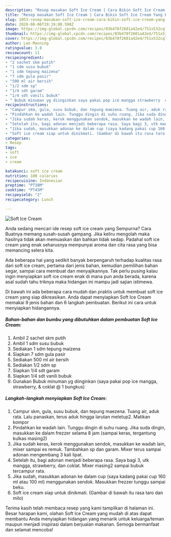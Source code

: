 ```yaml
---
description: "Resep masakan Soft Ice Cream | Cara Bikin Soft Ice Cream Yang Enak Dan Lezat"
title: "Resep masakan Soft Ice Cream | Cara Bikin Soft Ice Cream Yang Enak Dan Lezat"
slug: 1053-resep-masakan-soft-ice-cream-cara-bikin-soft-ice-cream-yang-enak-dan-lezat
date: 2020-08-06T19:19:00.598Z
image: https://img-global.cpcdn.com/recipes/03b478f2601a42e4/751x532cq70/soft-ice-cream-foto-resep-utama.jpg
thumbnail: https://img-global.cpcdn.com/recipes/03b478f2601a42e4/751x532cq70/soft-ice-cream-foto-resep-utama.jpg
cover: https://img-global.cpcdn.com/recipes/03b478f2601a42e4/751x532cq70/soft-ice-cream-foto-resep-utama.jpg
author: Leo Manning
ratingvalue: 3.8
reviewcount: 11
recipeingredient:
- "2 sachet skm putih"
- "1 sdm susu bubuk"
- "1 sdm tepung maizena"
- "7 sdm gula pasir"
- "500 ml air bersih"
- "1/2 sdm sp"
- "1/4 sdt garam"
- "1/4 sdt vanili bubuk"
- " Bubuk minuman yg diinginkan saya pakai pop ice mangga strawberry  coklat  1 bungkus"
recipeinstructions:
- "Campur skm, gula, susu bubuk, dan tepung maezena. Tuang air, aduk rata. Lalu panaskan, terus aduk hingga larutan meletup2. Matikan kompor"
- "Pindahkan ke wadah lain. Tunggu dingin di suhu ruang. Jika suda dingin, masukkan ke dalam frezzer selama 8 jam (sampai keras, tergantung kulkas masing2)"
- "Jika sudah keras, kerok menggunakan sendok, masukkan ke wadah lain, mixer sampai es remuk. Tambahkan sp dan garam. Mixer terus sampai adonan mengembang 3 kali lipat."
- "Setelah itu, bagi adonan menjadi beberapa rasa. Saya bagi 3, utk mangga, strawberry, dan coklat. Mixer masing2 sampai bubuk tercampur rata."
- "Jika sudah, masukkan adonan ke dalam cup (saya kadang pakai cup 160 ml atau 100 ml) menggunakan sendok. Masukkan frezzer tunggu sampai beku."
- "Soft ice cream siap untuk dinikmati. (Gambar di bawah itu rasa taro dan milo)"
categories:
- Resep
tags:
- soft
- ice
- cream

katakunci: soft ice cream 
nutrition: 100 calories
recipecuisine: Indonesian
preptime: "PT38M"
cooktime: "PT45M"
recipeyield: "2"
recipecategory: Lunch

---
```



![Soft Ice Cream](https://img-global.cpcdn.com/recipes/03b478f2601a42e4/751x532cq70/soft-ice-cream-foto-resep-utama.jpg)

Anda sedang mencari ide resep soft ice cream yang Sempurna? Cara Buatnya memang susah-susah gampang. Jika keliru mengolah maka hasilnya tidak akan memuaskan dan bahkan tidak sedap. Padahal soft ice cream yang enak seharusnya mempunyai aroma dan cita rasa yang bisa memancing selera kita.

Ada beberapa hal yang sedikit banyak berpengaruh terhadap kualitas rasa dari soft ice cream, pertama dari jenis bahan, kemudian pemilihan bahan segar, sampai cara membuat dan menyajikannya. Tak perlu pusing kalau ingin menyiapkan soft ice cream enak di mana pun anda berada, karena asal sudah tahu triknya maka hidangan ini mampu jadi sajian istimewa.




Di bawah ini ada beberapa cara mudah dan praktis untuk membuat soft ice cream yang siap dikreasikan. Anda dapat menyiapkan Soft Ice Cream memakai 9 jenis bahan dan 6 langkah pembuatan. Berikut ini cara untuk menyiapkan hidangannya.

<!--inarticleads1-->

##### Bahan-bahan dan bumbu yang dibutuhkan dalam pembuatan Soft Ice Cream:

1. Ambil 2 sachet skm putih
1. Ambil 1 sdm susu bubuk
1. Sediakan 1 sdm tepung maizena
1. Siapkan 7 sdm gula pasir
1. Sediakan 500 ml air bersih
1. Sediakan 1/2 sdm sp
1. Siapkan 1/4 sdt garam
1. Siapkan 1/4 sdt vanili bubuk
1. Gunakan  Bubuk minuman yg diinginkan (saya pakai pop ice mangga, strawberry, &amp; coklat @ 1 bungkus)




<!--inarticleads2-->

##### Langkah-langkah menyiapkan Soft Ice Cream:

1. Campur skm, gula, susu bubuk, dan tepung maezena. Tuang air, aduk rata. Lalu panaskan, terus aduk hingga larutan meletup2. Matikan kompor
1. Pindahkan ke wadah lain. Tunggu dingin di suhu ruang. Jika suda dingin, masukkan ke dalam frezzer selama 8 jam (sampai keras, tergantung kulkas masing2)
1. Jika sudah keras, kerok menggunakan sendok, masukkan ke wadah lain, mixer sampai es remuk. Tambahkan sp dan garam. Mixer terus sampai adonan mengembang 3 kali lipat.
1. Setelah itu, bagi adonan menjadi beberapa rasa. Saya bagi 3, utk mangga, strawberry, dan coklat. Mixer masing2 sampai bubuk tercampur rata.
1. Jika sudah, masukkan adonan ke dalam cup (saya kadang pakai cup 160 ml atau 100 ml) menggunakan sendok. Masukkan frezzer tunggu sampai beku.
1. Soft ice cream siap untuk dinikmati. (Gambar di bawah itu rasa taro dan milo)




Terima kasih telah membaca resep yang kami tampilkan di halaman ini. Besar harapan kami, olahan Soft Ice Cream yang mudah di atas dapat membantu Anda menyiapkan hidangan yang menarik untuk keluarga/teman maupun menjadi inspirasi dalam berjualan makanan. Semoga bermanfaat dan selamat mencoba!
